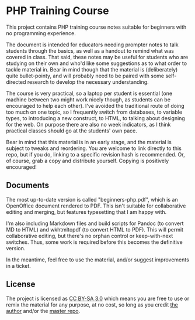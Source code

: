 PHP Training Course
==

This project contains PHP training course notes suitable for beginners with no programming experience.

The document is intended for educators needing prompter notes to talk students through the basics, as well as a handout to remind what was covered in class. That said, these notes may be useful for students who are studying on their own and who'd like some suggestions as to what order to tackle material in. Bear in mind though that the material is (deliberately) quite bullet-pointy, and will probably need to be paired with some self-directed research to develop the necessary understanding.

The course is very practical, so a laptop per student is essential (one machine between two might work nicely though, as students can be encouraged to help each other). I've avoided the traditional route of doing too much on one topic, so I frequently switch from databases, to variable types, to introducing a new construct, to HTML, to talking about designing for the web. On purpose there are also no week indicators, as I think practical classes should go at the students' own pace.

Bear in mind that this material is in an early stage, and the material is subject to tweaks and reordering. You are welcome to link directly to this repo, but if you do, linking to a specific revision hash is recommended. Or, of course, grab a copy and distribute yourself. Copying is positively encouraged!

Documents
--

The most up-to-date version is called "beginners-php.pdf", which is an OpenOffice document rendered to PDF. This isn't suitable for collaborative editing and merging, but features typesetting that I am happy with.

I'm also including Markdown files and build scripts for Pandoc (to convert MD to HTML) and wkhtmltopdf (to convert HTML to PDF). This will permit collaborative editing, but there's no orphan control or keep-with-next switches. Thus, some work is required before this becomes the definitive version.

In the meantime, feel free to use the material, and/or suggest improvements in a ticket.

License
--

The project is licensed as [CC BY-SA 3.0] which means you are free to use or remix the material for any purpose, at no cost, so long as you credit [the author] and/or the [master repo].

[CC BY-SA 3.0]:http://creativecommons.org/licenses/by-sa/3.0/
[the author]:http://blog.jondh.me.uk/
[master repo]:https://github.com/halfer/php-training-course/